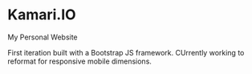 # Kamari.IO
My Personal Website

First iteration built with a Bootstrap JS framework. CUrrently working to reformat for responsive mobile dimensions.

